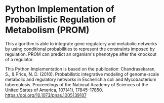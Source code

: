 # Python Implementation of Probabilistic Regulation of Metabolism (PROM)

This algorithm is able to integrate gene regulatory and metabolic networks by using conditional probabilities to represent the constraints imposed by regulation. PROM can predict an organism's phenotype after the knockout of a regulator.

This Python Implementation is based on the publication:
Chandrasekaran, S., & Price, N. D. (2010). Probabilistic integrative modeling of genome-scale metabolic and regulatory networks in Escherichia coli and Mycobacterium tuberculosis. Proceedings of the National Academy of Sciences of the United States of America, 107(41), 17845–17850. https://doi.org/10.1073/pnas.1005139107


